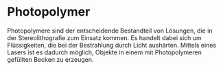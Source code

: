 # Photopolymer

Photopolymere sind der entscheidende Bestandteil von Lösungen, die in der Stereolithografie zum Einsatz kommen. Es handelt dabei sich um Flüssigkeiten, die bei der Bestrahlung durch Licht aushärten. Mittels eines Lasers ist es dadurch möglich, Objekte in einem mit Photopolymeren gefüllten Becken zu erzeugen.
